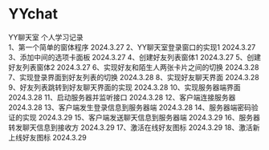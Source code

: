 # YYchat
YY聊天室  个人学习记录  
1、第一个简单的窗体程序 2024.3.27
2、YY聊天室登录窗口的实现1 2024.3.27
3、添加中间的选项卡面板 2024.3.27
4、创建好友列表窗体1 2024.3.27
5、创建好友列表窗体2 2024.3.27
6、实现好友和陌生人两张卡片之间的切换 2024.3.28
7、实现登录界面到好友列表的切换 2024.3.28
8、实现好友聊天界面 2024.3.28
9、好友列表跳转到好友聊天界面的实现 2024.3.28
10、实现服务器端界面 2024.3.28
11、启动服务器并监听接口 2024.3.28
12、客户端连接服务器 2024.3.28
13、客户端发生登录信息到服务器端 2024.3.28
14、服务器端密码验证的实现 2024.3.29
15、客户端发送聊天信息到服务器端 2024.3.29
16、服务器转发聊天信息到接收方 2024.3.29
17、激活在线好友图标 2024.3.29
18、激活新上线好友图标 2024.3.29